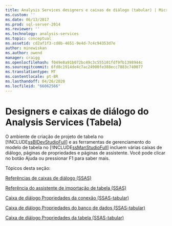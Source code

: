 ```yaml
---
title: Analysis Services designers e caixas de diálogo (tabular) | Microsoft Docs
ms.custom: ''
ms.date: 06/13/2017
ms.prod: sql-server-2014
ms.reviewer: ''
ms.technology: analysis-services
ms.topic: conceptual
ms.assetid: cd2af1f3-cd8b-4651-9e4d-7c4c94353d7e
author: minewiskan
ms.author: owend
manager: craigg
ms.openlocfilehash: f049e8a91b072bc49c3c555101fdf9fb1398944c
ms.sourcegitcommit: 6fd8c1914de4c7ac24900fe388ecc7883c740077
ms.translationtype: MT
ms.contentlocale: pt-BR
ms.lasthandoff: 04/26/2020
ms.locfileid: "66062566"
---
```

# <a name="analysis-services-designers-and-dialog-boxes-tabular"></a>Designers e caixas de diálogo do Analysis Services (Tabela)
  O ambiente de criação de projeto de tabela no [!INCLUDE[ssBIDevStudioFull](../includes/ssbidevstudiofull-md.md)] e as ferramentas de gerenciamento do modelo de tabela no [!INCLUDE[ssManStudioFull](../includes/ssmanstudiofull-md.md)] incluem várias caixas de diálogo, páginas de propriedades e páginas de assistente. Você pode clicar no botão Ajuda ou pressionar F1 para saber mais.  
  
 Tópicos desta seção:  
  
 [Referências de caixas de diálogo &#40;SSAS&#41;](dialog-boxes-reference-ssas.md)  
  
 [Referência do assistente de importação de tabela &#40;SSAS&#41;](table-import-wizard-reference-ssas.md)  
  
 [Caixa de diálogo Propriedades da conexão &#40;SSAS-tabular&#41;](connection-properties-dialog-box-ssas-tabular.md)  
  
 [Caixa de diálogo Propriedades do banco de dados &#40;SSAS-tabular&#41;](database-properties-dialog-box-ssas-tabular.md)  
  
 [Caixa de diálogo Propriedades da tabela &#40;SSAS-tabular&#41;](table-properties-dialog-box-ssas-tabular.md)  
  
  

